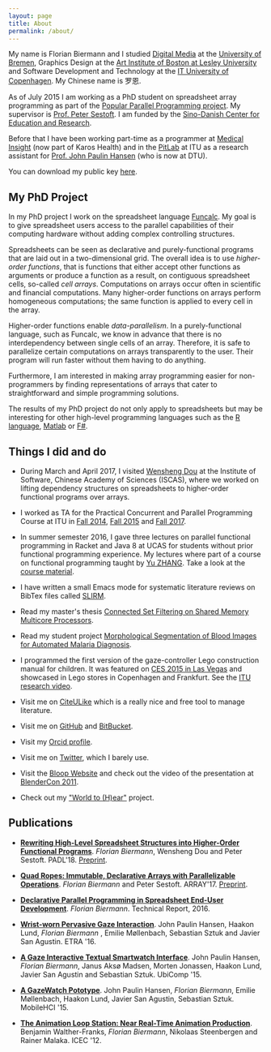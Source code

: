 ```yaml
---
layout: page
title: About
permalink: /about/
---
```


My name is Florian Biermann and I studied [Digital Media](http://digitalmedia-bremen.de/en) at the [University of Bremen](http://uni-bremen.de/), Graphics Design at the [Art Institute of Boston at Lesley University](http://www.lesley.edu/college-art-and-design/) and Software Development and Technology at the [IT University of Copenhagen](https://itu.dk).  My Chinese name is 罗恩.

As of July 2015 I am working as a PhD student on spreadsheet array programming as part of the [Popular Parallel Programming project](https://itu.dk/people/sestoft/p3).  My supervisor is [Prof. Peter Sestoft](https://itu.dk/people/sestoft).  I am funded by the [Sino-Danish Center for Education and Research](http://sinodanishcenter.com).

Before that I have been working part-time as a programmer at [Medical Insight](http://www.medical-insight.com/) (now part of Karos Health) and in the [PitLab](http://pitlab.itu.dk/) at ITU as a research assistant for [Prof. John Paulin Hansen](https://www.linkedin.com/in/johnpaulinhansen) (who is now at DTU).

You can download my public key [here](https://itu.dk/people/fbie/fbie_pubkey.asc).


## My PhD Project ##

In my PhD project I work on the spreadsheet language [Funcalc](http://www.itu.dk/people/sestoft/funcalc/).  My goal is to give spreadsheet users access to the parallel capabilities of their computing hardware without adding complex controlling structures.

Spreadsheets can be seen as declarative and purely-functional programs that are laid out in a two-dimensional grid.  The overall idea is to use *higher-order functions*, that is functions that either accept other functions as arguments or produce a function as a result, on contiguous spreadsheet cells, so-called *cell arrays*.  Computations on arrays occur often in scientific and financial computations. Many higher-order functions on arrays perform homogeneous computations; the same function is applied to every cell in the array.

Higher-order functions enable *data-parallelism*.  In a purely-functional language, such as Funcalc, we know in advance that there is no interdependency between single cells of an array.  Therefore, it is safe to parallelize certain computations on arrays transparently to the user.  Their program will run faster without them having to do anything.

Furthermore, I am interested in making array programming easier for non-programmers by finding representations of arrays that cater to straightforward and simple programming solutions.

The results of my PhD project do not only apply to spreadsheets but may be interesting for other high-level programming languages such as the [R language](https://www.r-project.org/), [Matlab](http://www.mathworks.com/products/matlab/) or [F#](http://fsharp.org/).


## Things I did and do ##

- During March and April 2017, I visited [Wensheng Dou](http://www.tcse.cn/~wsdou/) at the Institute of Software, Chinese Academy of Sciences (ISCAS), where we worked on lifting dependency structures on spreadsheets to higher-order functional programs over arrays.

- I worked as TA for the Practical Concurrent and Parallel Programming Course at ITU in [Fall 2014](http://www.itu.dk/people/sestoft/itu/PCPP/E2014/), [Fall 2015](http://www.itu.dk/people/sestoft/itu/PCPP/E2015/) and [Fall 2017](http://itu.dk/people/rikj/PCPP2017/).

- In summer semester 2016, I gave three lectures on parallel functional programming in Racket and Java 8 at UCAS for students without prior functional programming experience.  My lectures where part of a course on functional programming taught by [Yu ZHANG](http://lcs.ios.ac.cn/~yzhang).  Take a look at the [course material](https://github.com/fbie/parallel-functional-lectures).

- I have written a small Emacs mode for systematic literature reviews on BibTex files called [SLIRM](https://github.com/fbie/slirm).

- Read my master's thesis [Connected Set Filtering on Shared Memory Multicore Processors](https://itu.dk/people/fbie/thesis.pdf).

- Read my student project [Morphological Segmentation of Blood Images for Automated Malaria Diagnosis](https://itu.dk/people/fbie/morphological_segmentation_malaria.pdf).

- I programmed the first version of the gaze-controller Lego construction manual for children.  It was featured on [CES 2015 in Las Vegas](https://www.youtube.com/watch?v=WgpbtsK7a88) and showcased in Lego stores in Copenhagen and Frankfurt.  See the [ITU research video](https://www.youtube.com/watch?v=vLMaMqkISR0).

- Visit me on [CiteULike](http://citeulike.org/user/fbie) which is a really nice and free tool to manage literature.

- Visit me on [GitHub](https://github.com/fbie) and [BitBucket](https://bitbucket.org/fbie).

- Visit my [Orcid profile](http://orcid.org/0000-0002-5814-3202).

- Visit me on [Twitter](https://twitter.com/florianbier), which I barely use.

- Visit the [Bloop Website](http://dm.tzi.de/bloop/) and check out the video of the presentation at [BlenderCon 2011](https://www.youtube.com/watch?v=Uwm57iTytZs).

- Check out my ["World to (H)ear"](https://vimeo.com/13737427) project.


## Publications ##

-   **[Rewriting High-Level Spreadsheet Structures into Higher-Order Functional Programs](https://doi.org/10.1007/978-3-319-73305-0_2)**.
    *Florian Biermann*, Wensheng Dou and Peter Sestoft.
    PADL'18. [Preprint](https://pure.itu.dk/portal/files/82454108/rewriting_spreadsheet_structures.pdf).


-   **[Quad Ropes: Immutable, Declarative Arrays with Parallelizable Operations](http://dl.acm.org/citation.cfm?id=3091971)**.
    *Florian Biermann* and Peter Sestoft.
    ARRAY'17. [Preprint](https://pure.itu.dk/portal/files/82083562/array17_quad_ropes_camera_ready.pdf).


-   **[Declarative Parallel Programming in Spreadsheet End-User Development](https://pure.itu.dk/portal/files/80807389/ITU_TR_2016_192.pdf)**. *Florian Biermann*.
    Technical Report, 2016.

-   **[Wrist-worn Pervasive Gaze Interaction](http://dx.doi.org/10.1145/2857491.2857514)**.
    John Paulin Hansen, Haakon Lund, *Florian Biermann* , Emilie Møllenbach, Sebastian Sztuk and Javier San Agustin.
    ETRA '16.


-   **[A Gaze Interactive Textual Smartwatch Interface](http://dx.doi.org/10.1145/2800835.2804332)**.
    John Paulin Hansen, *Florian Biermann*, Janus Aksø Madsen, Morten Jonassen, Haakon Lund, Javier San Agustin and Sebastian Sztuk.
    UbiComp '15.


-   **[A GazeWatch Pototype](http://dx.doi.org/10.1145/2786567.2792899)**.
    John Paulin Hansen, *Florian Biermann*, Emilie Møllenbach, Haakon Lund, Javier San Agustin, Sebastian Sztuk.
    MobileHCI '15.


-   **[The Animation Loop Station: Near Real-Time Animation Production](http://dx.doi.org/10.1007/978-3-642-33542-6_55)**.
    Benjamin Walther-Franks, *Florian Biermann*, Nikolaas Steenbergen and Rainer Malaka.
    ICEC '12.
